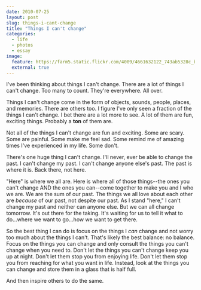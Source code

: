 ```yaml
---
date: 2010-07-25
layout: post
slug: things-i-cant-change
title: "Things I can't change"
categories:
  - life
  - photos
  - essay
image:
  feature: https://farm5.static.flickr.com/4009/4661632122_743ab5328c_b.jpg
  external: true
---
```


I've been thinking about things I can't change. There are a lot of things I can't change. Too many to count. They're everywhere. All over.

Things I can't change come in the form of objects, sounds, people, places, and memories. There are others too. I figure I've only seen a fraction of the things I can't change. I bet there are a lot more to see. A lot of them are fun, exciting things. Probably a **ton** of them are.

Not all of the things I can't change are fun and exciting. Some are scary. Some are painful. Some make me feel sad. Some remind me of amazing times I've experienced in my life. Some don't.

There's one huge thing I can't change. I'll never, ever be able to change the past. I can't change my past. I can't change anyone else's past. The past is where it is. Back there, not here.

"Here" is where we all are. Here is where all of those things--the ones you can't change AND the ones you can--come together to make you and I who we are. We are the sum of our past. The things we all love about each other are *because* of our past, not despite our past. As I stand "here," I can't change my past and neither can anyone else. But we can all change tomorrow. It's out there for the taking. It's waiting for us to tell it what to do...where we want to go...how we want to get there.

So the best thing I can do is focus on the things I _can_ change and not worry too much about the things I can't. That's likely the best balance: no balance. Focus on the things you can change and only consult the things you can't change when you need to. Don't let the things you can't change keep you up at night. Don't let them stop you from enjoying life. Don't let them stop you from reaching for what you want in life. Instead, look at the things you can change and store them in a glass that is half full.

And then inspire others to do the same.
